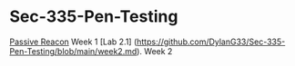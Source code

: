 # Sec-335-Pen-Testing

[Passive Reacon](https://github.com/DylanG33/Sec-335-Pen-Testing/blob/main/week1.md) Week 1
[Lab 2.1] (https://github.com/DylanG33/Sec-335-Pen-Testing/blob/main/week2.md). Week 2

